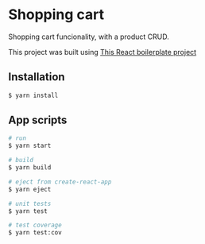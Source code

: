 # Shopping cart

Shopping cart funcionality, with a product CRUD.

This project was built using [This React boilerplate project](https://github.com/theomoura/react-starter-kit)

## Installation

```bash
$ yarn install
```

## App scripts

```bash
# run
$ yarn start

# build
$ yarn build

# eject from create-react-app
$ yarn eject

# unit tests
$ yarn test

# test coverage
$ yarn test:cov
```
